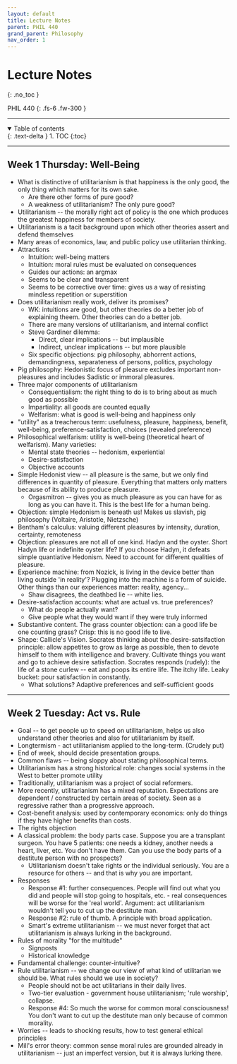 ```yaml
---
layout: default
title: Lecture Notes
parent: PHIL 440
grand_parent: Philosophy
nav_order: 1
---
```


# Lecture Notes
{: .no_toc }

PHIL 440
{: .fs-6 .fw-300 }

---

<details open markdown="block">
  <summary>
    Table of contents
  </summary>
  {: .text-delta }
1. TOC
{:toc}
</details>

---

## Week 1 Thursday: Well-Being
- What is distinctive of utilitarianism is that happiness is the only good, the only thing which matters for its own sake.
  - Are there other forms of pure good?
  - A weakness of utilitarianism? The only pure good?
- Utilitarianism -- the morally right act of policy is the one which produces the greatest happiness for members of society.
- Utilitarianism is a tacit background upon which other theories assert and defend themselves
- Many areas of economics, law, and public policy use utilitarian thinking.
- Attractions
  - Intuition: well-being matters
  - Intuition: moral rules must be evaluated on consequences
  - Guides our actions: an argmax
  - Seems to be clear and transparent
  - Seems to be corrective over time: gives us a way of resisting mindless repetition or superstition
- Does utilitarianism really work, deliver its promises?
  - WK: intuitions are good, but other theories do a better job of explaining theem. Other theories can do a better job.
  - There are many versions of utilitarianism, and internal conflict
  - Steve Gardiner dilemma:
    - Direct, clear implications -- but implausible
    - Indirect, unclear implications -- but more plausible
  - Six specific objections: pig philosophy, abhorrent actions, demandingness, separateness of persons, politics, psychology
- Pig philosophy: Hedonistic focus of pleasure excludes important non-pleasures and includes Sadistic or immoral pleasures.
- Three major components of utilitarianism
  - Consequentialism: the right thing to do is to bring about as much good as possible
  - Impartiality: all goods are counted equally
  - Welfarism: what is good is well-being and happiness only
- "utility" as a treacherous term: usefulness, pleasure, happiness, benefit, well-being, preference-satisfaction, choices (revealed preference)
- Philosophical welfarism: utility is well-being (theoretical heart of welfarism). Many varieties:
  - Mental state theories -- hedonism, experiential
  - Desire-satisfaction
  - Objective accounts
- Simple Hedonist view -- all pleasure is the same, but we only find differences in quantity of pleasure. Everything that matters only matters because of its ability to produce pleasure.
  - Orgasmitron -- gives you as much pleasure as you can have for as long as you can have it. This is the best life for a human being. 
- Objection: simple Hedonism is beneath us! Makes us slavish, pig philosophy (Voltaire, Aristotle, Nietzsche)
- Bentham's calculus: valuing different pleasures by intensity, duration, certainty, remoteness
- Objection: pleasures are not all of one kind. Hadyn and the oyster. Short Hadyn life or indefinite oyster life? If you choose Hadyn, it defeats simple quantiative Hedonism. Need to account for different qualities of pleasure.
- Experience machine: from Nozick, is living in the device better than living outside 'in reality'? Plugging into the machine is a form of suicide. Other things than our experiences matter: reality, agency...
  - Shaw disagrees, the deathbed lie -- white lies.
- Desire-satisfaction accounts: what are actual vs. true preferences?
  - What do people actually want?
  - Give people what they would want if they were truly informed
- Substantive content. The grass counter objection: can a good life be one counting grass? Crisp: this is no good life to live.
- Shape: Callicle's Vision. Socrates thinking about the desire-satsifaction principle: allow appetites to grow as large as possible, then to devote himself to them with intelligence and bravery. Cultivate things you want and go to achieve desire satisfaction. Socrates responds (rudely): the life of a stone curlew -- eat and poops its entire life. The itchy life. Leaky bucket: pour satisfaction in constantly.
  - What solutions? Adaptive preferences and self-sufficient goods

---

## Week 2 Tuesday: Act vs. Rule
- Goal -- to get people up to speed on utilitarianism, helps us also understand other theories and also for utilitarianism by itself.
- Longtermism - act utilitarianism applied to the long-term. (Crudely put)
- End of week, should decide presentation groups.
- Common flaws -- being sloppy about stating philosophical terms. 
- Utilitarianism has a strong historical role: changes social systems in the West to better promote utility
- Traditionally, utilitarianism was a project of social reformers. 
- More recently, utilitarianism has a mixed reputation. Expectations are dependent / constructed by certain areas of society. Seen as a regressive rather than a progressive approach.
- Cost-benefit analysis: used by contemporary economics: only do things if they have higher benefits than costs. 
- The rights objection
- A classical problem: the body parts case. Suppose you are a transplant surgeon. You have 5 patients: one needs a kidney, another needs a heart, liver, etc. You don't have them. Can you use the body parts of a destitute person with no prospects?
  - Utilitarianism doesn't take rights or the individual seriously. You are a resource for others -- and that is why you are important.
- Responses
  - Response #1: further consequences. People will find out what you did and people will stop going to hospitals, etc. - real consequences will be worse for the 'real world'. Argument: act utilitarianism wouldn't tell you to cut up the destitute man.
  - Response #2: rule of thumb. A principle with broad application. 
  - Smart's extreme utilitarianism -- we must never forget that act utilitarianism is always lurking in the background. 
- Rules of morality "for the multitude"
  - Signposts
  - Historical knowledge
- Fundamental challenge: counter-intuitive?
- Rule utilitarianism  -- we change our view of what kind of utilitarian we should be. What rules should we use in society?
  - People should not be act utilitarians in their daily lives.
  - Two-tier evaluation - government house utilitarianism; 'rule worship', collapse. 
  - Response #4: So much the worse for common moral consciousness! You don't want to cut up the destitute man only because of common morality.
- Worries -- leads to shocking results, how to test general ethical principles 
- Mill's error theory: common sense moral rules are grounded already in utilitarianism -- just an imperfect version, but it is always lurking there.





































